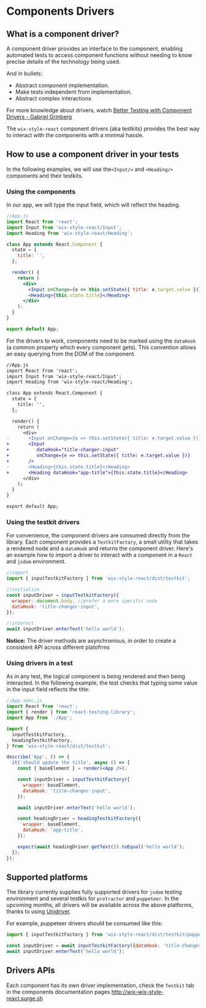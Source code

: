 # Components Drivers

## What is a component driver?

A component driver provides an interface to the component, enabling automated tests to access component functions without needing to know precise details of the technology being used.

And in bullets:

* Abstract component implementation.
* Make tests independent from implementation.
* Abstract complex interactions

For more knowledge about drivers, watch [Better Testing with Component Drivers - Gabriel Grinberg](https://www.youtube.com/watch?v=xXROoG1jEs0)

The `wix-style-react` component drivers (aka testkits) provides the best way to interact with the components with a minimal hassle.

## How to use a component driver in your tests
In the following examples, we will use the`<Input/>` and `<Heading/>` components and their testkits.

### Using the components
In our app, we will type the input field, which will reflect the heading.

```jsx
//App.js
import React from 'react';
import Input from 'wix-style-react/Input';
import Heading from 'wix-style-react/Heading';

class App extends React.Component {
  state = {
    title: '',
  };

  render() {
    return (
      <div>
        <Input onChange={e => this.setState({ title: e.target.value })}/>
        <Heading>{this.state.title}</Heading>
      </div>
    );
  }
}

export default App;
```

For the drivers to work, components need to be marked using the `dataHook` (a common property which every component gets). This convention allows an easy querying from the DOM of the component.

```diff
//App.js
import React from 'react';
import Input from 'wix-style-react/Input';
import Heading from 'wix-style-react/Heading';

class App extends React.Component {
  state = {
    title: '',
  };

  render() {
    return (
      <div>
-       <Input onChange={e => this.setState({ title: e.target.value })}/>
+       <Input
+          dataHook="title-changer-input"
+          onChange={e => this.setState({ title: e.target.value })}
+       />
-       <Heading>{this.state.title}</Heading>
+       <Heading dataHook="app-title">{this.state.title}</Heading>
      </div>
    );
  }
}

export default App;
```

### Using the testkit drivers
For convenience, the component drivers are consumed directly from the library. Each component provides a `TestkitFactory`, a small utility that takes a rendered node and a `dataHook` and returns the component driver.
Here's an example how to import a driver to interact with a component in a `React` and `jsdom` environment.

```js
//import
import { inputTestkitFactory } from 'wix-style-react/dist/testkit';

//initialize
const inputDriver = inputTestkitFactory({
  wrapper: document.body, //prefer a more specific node
  dataHook: 'title-changer-input',
});

//interact
await inputDriver.enterText('hello world');
```

**Notice:** The driver methods are asynchronious, in order to create a consistent API across different platofrms

### Using drivers in a test
As in any test, the logical component is being rendered and then being interacted.
In the following example, the test checks that typing some value in the input field reflects the title:

```jsx
//App.spec.js
import React from 'react';
import { render } from 'react-testing-library';
import App from './App';

import {
  inputTestkitFactory,
  headingTestkitFactory,
} from 'wix-style-react/dist/testkit';

describe('App', () => {
  it('should update the title', async () => {
    const { baseElement } = render(<App />);

    const inputDriver = inputTestkitFactory({
      wrapper: baseElement,
      dataHook: 'title-changer-input',
    });

    await inputDriver.enterText('hello world');

    const headingDriver = headingTestkitFactory({
      wrapper: baseElement,
      dataHook: 'app-title',
    });

    expect(await headingDriver.getText()).toEqual('hello world');
  });
});
```

## Supported platforms
The library currently supplies fully supported drivers for `jsdom` testing environment and several testkis for `protractor` and `puppeteer`.
In the upcoming months, all drivers will be available across the above platforms, thanks to using [Unidriver](https://github.com/wix-incubator/unidriver).

For example, puppeteer drivers should be consumed like this:

```js
import { inputTestkitFactory } from 'wix-style-react/dist/testkit/puppeteer';

const inputDriver = await inputTestkitFactory({dataHook: 'title-changer-input', page}); //puppeteer page instance
await inputDriver.enterText('hello world');
```

## Drivers APIs
Each component has its own driver implementation, check the `Testkit` tab in the components documentation pages http://wix-wix-style-react.surge.sh

